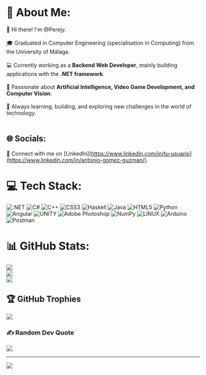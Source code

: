 # 💫 About Me:
👋 Hi there! I'm @Perejy.<br><br>
🎓 Graduated in Computer Engineering (specialisation in Computing) from the University of Málaga.<br><br>
💻 Currently working as a **Backend Web Developer**, mainly building applications with the **.NET framework**.<br><br>
👀 Passionate about **Artificial Intelligence, Video Game Development, and Computer Vision**.<br><br>
🌱 Always learning, building, and exploring new challenges in the world of technology.<br><br>

## 🌐 Socials:

🔗 Connect with me on [LinkedIn](https://www.linkedin.com/in/tu-usuario](https://www.linkedin.com/in/antonio-gomez-guzman/).

# 💻 Tech Stack:
![.NET](https://img.shields.io/badge/.NET-512BD4?style=plastic&logo=dotnet&logoColor=white)
![C#](https://img.shields.io/badge/c%23-%23239120.svg?style=plastic&logo=c-sharp&logoColor=white) ![C++](https://img.shields.io/badge/c++-%2300599C.svg?style=plastic&logo=c%2B%2B&logoColor=white) ![CSS3](https://img.shields.io/badge/css3-%231572B6.svg?style=plastic&logo=css3&logoColor=white) ![Haskell](https://img.shields.io/badge/Haskell-5e5086?style=plastic&logo=haskell&logoColor=white) ![Java](https://img.shields.io/badge/java-%23ED8B00.svg?style=plastic&logo=java&logoColor=white) ![HTML5](https://img.shields.io/badge/html5-%23E34F26.svg?style=plastic&logo=html5&logoColor=white) ![Python](https://img.shields.io/badge/python-3670A0?style=plastic&logo=python&logoColor=ffdd54) ![Angular](https://img.shields.io/badge/angular-%23DD0031.svg?style=plastic&logo=angular&logoColor=white) ![UNITY](https://img.shields.io/badge/Unity-%2320232a.svg?style=plastic&logo=unity&logoColor=white) ![Adobe Photoshop](https://img.shields.io/badge/adobephotoshop-%2331A8FF.svg?style=plastic&logo=adobephotoshop&logoColor=white) ![NumPy](https://img.shields.io/badge/numpy-%23013243.svg?style=plastic&logo=numpy&logoColor=white) ![LINUX](https://img.shields.io/badge/Linux-FCC624?style=plastic&logo=linux&logoColor=black) ![Arduino](https://img.shields.io/badge/-Arduino-00979D?style=plastic&logo=Arduino&logoColor=white) ![Postman](https://img.shields.io/badge/Postman-FF6C37?style=plastic&logo=postman&logoColor=white)
# 📊 GitHub Stats:
![](https://github-readme-stats.vercel.app/api?username=perejy&theme=blueberry&hide_border=false&include_all_commits=false&count_private=false)<br/>
![](https://github-readme-streak-stats.herokuapp.com/?user=perejy&theme=blueberry&hide_border=false)<br/>
![](https://github-readme-stats.vercel.app/api/top-langs/?username=perejy&theme=blueberry&hide_border=false&include_all_commits=false&count_private=false&layout=compact)

## 🏆 GitHub Trophies
![](https://github-profile-trophy.vercel.app/?username=perejy&theme=darkhub&no-frame=false&no-bg=false&margin-w=4)

### ✍️ Random Dev Quote
![](https://quotes-github-readme.vercel.app/api?type=horizontal&theme=merko)

---
[![](https://visitcount.itsvg.in/api?id=perejy&icon=4&color=3)](https://visitcount.itsvg.in)

<!-- Proudly created with GPRM ( https://gprm.itsvg.in ) -->

<!---
Perejy/Perejy is a ✨ special ✨ repository because its `README.md` (this file) appears on your GitHub profile.
You can click the Preview link to take a look at your changes.
--->
